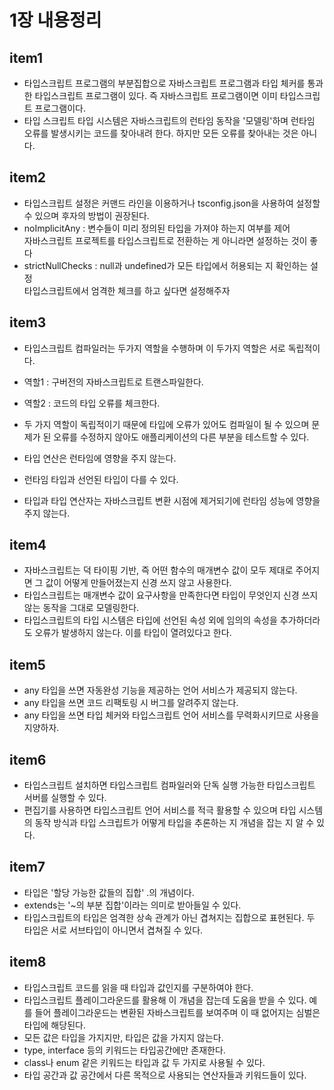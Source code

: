 # 1장 내용정리

## item1
- 타입스크립트 프로그램의 부분집합으로 자바스크립트 프로그램과 타입 체커를 통과한 타입스크립트 프로그램이 있다. 즉 자바스크립트 프로그램이면 이미 타입스크립트 프로그램이다.
- 타입 스크립트 타입 시스템은 자바스크립트의 런타임 동작을 '모델링'하며 런타임 오류를 발생시키는 코드를 찾아내려 한다. 하지만 모든 오류를 찾아내는 것은 아니다.

## item2
- 타입스크립트 설정은 커맨드 라인을 이용하거나 tsconfig.json을 사용하여 설정할 수 있으며 후자의 방법이 권장된다.
- noImplicitAny : 변수들이 미리 정의된 타입을 가져야 하는지 여부를 제어   
자바스크립트 프로젝트를 타입스크립트로 전환하는 게 아니라면 설정하는 것이 좋다
- strictNullChecks : null과 undefined가 모든 타입에서 허용되는 지 확인하는 설정   
타입스크립트에서 엄격한 체크를 하고 싶다면 설정해주자

## item3
- 타입스크립트 컴파일러는 두가지 역할을 수행하며 이 두가지 역할은 서로 독립적이다.
- 역할1 : 구버전의 자바스크립트로 트랜스파일한다.
- 역할2 : 코드의 타입 오류를 체크한다.

- 두 가지 역할이 독립적이기 때문에 타입에 오류가 있어도 컴파일이 될 수 있으며 문제가 된 오류를 수정하지 않아도 애플리케이션의 다른 부분을 테스트할 수 있다.
- 타입 연산은 런타임에 영향을 주지 않는다.
- 런타임 타입과 선언된 타입이 다를 수 있다.
- 타입과 타입 연산자는 자바스크립트 변환 시점에 제거되기에 런타임 성능에 영향을 주지 않는다.

## item4
- 자바스크립트는 덕 타이핑 기반, 즉 어떤 함수의 매개변수 값이 모두 제대로 주어지면 그 값이 어떻게 만들어졌는지 신경 쓰지 않고 사용한다.
- 타입스크립트는 매개변수 값이 요구사항을 만족한다면 타입이 무엇인지 신경 쓰지 않는 동작을 그대로 모델링한다.
- 타입스크립트의 타입 시스템은 타입에 선언된 속성 외에 임의의 속성을 추가하더라도 오류가 발생하지 않는다. 이를 타입이 열려있다고 한다.

## item5
- any 타입을 쓰면 자동완성 기능을 제공하는 언어 서비스가 제공되지 않는다.
- any 타입을 쓰면 코드 리팩토링 시 버그를 알려주지 않는다.
- any 타입을 쓰면 타입 체커와 타입스크립트 언어 서비스를 무력화시키므로 사용을 지양하자.

## item6
- 타입스크립트 설치하면 타입스크립트 컴파일러와 단독 실행 가능한 타입스크립트 서버를 실행할 수 있다.
- 편집기를 사용하면 타입스크립트 언어 서비스를 적극 활용할 수 있으며 타입 시스템의 동작 방식과 타입 스크립트가 어떻게 타입을 추론하는 지 개념을 잡는 지 알 수 있다.

## item7
- 타입은 '할당 가능한 값들의 집합' .의 개념이다.
- extends는 '~의 부분 집합'이라는 의미로 받아들일 수 있다.
- 타입스크립트의 타입은 엄격한 상속 관계가 아닌 겹쳐지는 집합으로 표현된다. 두 타입은 서로 서브타입이 아니면서 겹쳐질 수 있다.

## item8
- 타입스크립트 코드를 읽을 때 타입과 값인지를 구분하여야 한다.
- 타입스크립트 플레이그라운드를 활용해 이 개념을 잡는데 도움을 받을 수 있다. 예를 들어 플레이그라운드는 변환된 자바스크립트를 보여주며 이 때 없어지는 심벌은 타입에 해당된다.
- 모든 값은 타입을 가지지만, 타입은 값을 가지지 않는다.
- type, interface 등의 키워드는 타입공간에만 존재한다.
- class나 enum 같은 키워드는 타입과 값 두 가지로 사용될 수 있다.
- 타입 공간과 값 공간에서 다른 목적으로 사용되는 연산자들과 키워드들이 있다.